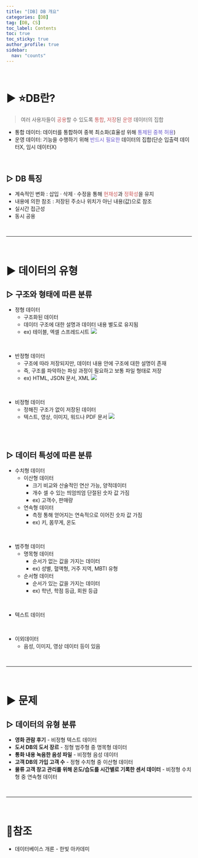 ```yaml
---
title: "[DB] DB 개요"
categories: [DB]
tag: [DB, CS]
toc_label: Contents
toc: true
toc_sticky: true
author_profile: true
sidebar:
  nav: "counts"
---
```


<br>

# ▶ ⭐️DB란?

> 여러 사용자들이 <span style="color:indianred">공용</span>할 수 있도록 <span style="color:indianred">통합</span>, <span style="color:indianred">저장</span>된 <span style="color:indianred">운영</span> 데이터의 집합

- 통합 데이터: 데이터를 통합하여 중복 최소화(효율성 위해 <span style="color:slateblue">통제된 중복 허용</span>)
- 운영 데이터: 기능을 수행하기 위해 <span style="color:slateblue">반드시 필요한</span> 데이터의 집합(단순 입출력 데이터X, 임시 데이터X)

<br>

## ▷ DB 특징

- 계속적인 변화 : 삽입 · 삭제 · 수정을 통해 <span style="color:indianred">현재성</span>과 <span style="color:indianred">정확성</span>을 유지
- 내용에 의한 참조 : 저장된 주소나 위치가 아닌 내용(값)으로 참조
- 실시간 접근성
- 동시 공용

<br>

---

<br>

# ▶ 데이터의 유형

## ▷ 구조와 형태에 따른 분류

- 정형 데이터
  - 구조화된 데이터
  - 데이터 구조에 대한 설명과 데이터 내용 별도로 유지됨
  - ex) 테이블, 엑셀 스프레드시트
    ![](https://velog.velcdn.com/images/sieunpark/post/ffd87dce-ff14-4b8f-b4a2-2e556c74916a/image.png)

<br>

- 반정형 데이터
  - 구조에 따라 저장되지만, 데이터 내용 안에 구조에 대한 설명이 존재
  - 즉, 구조를 파악하는 파싱 과정이 필요하고 보통 파일 형태로 저장
  - ex) HTML, JSON 문서, XML
    ![](https://velog.velcdn.com/images/sieunpark/post/4fce77a5-8911-42ce-849f-744175877d85/image.png)

<br>

- 비정형 데이터
  - 정해진 구조가 없이 저장된 데이터
  - 텍스트, 영상, 이미지, 워드나 PDF 문서
    ![](https://velog.velcdn.com/images/sieunpark/post/a1e67b6d-8324-4768-b595-f5381fc0b6bf/image.png)

<br><br>

## ▷ 데이터 특성에 따른 분류

- 수치형 데이터
  - 이산형 데이터
    - 크기 비교와 산술적인 연산 가능, 양적데이터
    - 개수 셀 수 있는 띄엄띄엄 단절된 숫자 값 가짐
    - ex) 고객수, 판매량
  - 연속형 데이터
    - 측정 통해 얻어지는 연속적으로 이어진 숫자 값 가짐
    - ex) 키, 몸무게, 온도

<br>        


- 범주형 데이터
  - 명목형 데이터
    - 순서가 없는 값을 가지는 데이터
    - ex) 성별, 혈액형, 거주 지역, MBTI 유형
  - 순서형 데이터
    - 순서가 있는 값을 가지는 데이터
    - ex) 학년, 학점 등급, 회원 등급

<br>

- 텍스트 데이터

<br>

- 이외데이터
  - 음성, 이미지, 영상 데이터 등이 있음

<br>

---

<br>

# ▶ 문제

## ▷ 데이터의 유형 분류

- **영화 관람 후기** - 비정형 텍스트 데이터
- **도서 DB의 도서 장르** - 정형 범주형 중 명목형 데이터
- **통화 내용 녹음한 음성 파일** - 비정형 음성 데이터
- **고객 DB의 가입 고객 수** - 정형 수치형 중 이산형 데이터
- **물류 고객 창고 관리를 위해 온도/습도를 시간별로 기록한 센서 데이터** - 비정형 수치형 중 연속형 데이터

<br>

---

<br>

# 📎참조

- 데이터베이스 개론 - 한빛 아카데미
